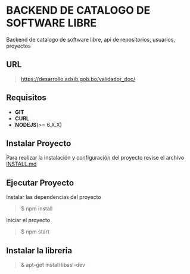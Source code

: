 # BACKEND DE CATALOGO DE SOFTWARE LIBRE

Backend de catalogo de software libre, api de repositorios, usuarios, proyectos

## URL

> https://desarrollo.adsib.gob.bo/validador_doc/

## Requisitos

 - **GIT** 
 - **CURL**
 - **NODEJS**(>= 6.X.X)

## Instalar Proyecto

Para realizar la instalación y configuración del proyecto revise el archivo [INSTALL.md](INSTALL.md)

## Ejecutar Proyecto

Instalar las dependencias del proyecto

> $ npm install

Iniciar el proyecto

> $ npm start


## Instalar la libreria

>& apt-get install libssl-dev